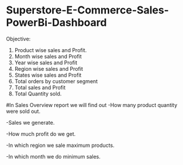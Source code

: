 # Superstore-E-Commerce-Sales-PowerBi-Dashboard
Objective:
 1. Product wise sales and Profit.
 2. Month wise sales and Profit
 2. Year wise sales and Profit
 3. Region wise sales and Profit
 4. States wise sales and Profit
 5. Total orders by customer segment
 6. Total sales and Profit 
 7. Total Quantity sold.

 #In Sales Overview report we will find out 
 -How many product quantity were sold out.
 
 -Sales we generate.
 
 -How much profit do we get.
 
 -In which region we sale maximum products.
 
 -In which month we do minimum sales.
